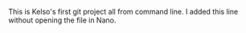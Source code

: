 This is Kelso's first git project all from command line.
I added this line without opening the file in Nano.
